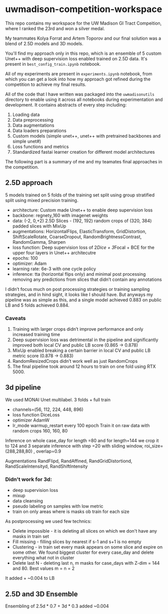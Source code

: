 # uwmadison-competition-workspace

This repo contains my workspace for the UW Madison GI Tract Compeition, where I ranked the 23rd and won a silver medal.

My teammates Kolya Forrat and Artem Toporov and our final solution was a blend of 2.5D models and 3D models.

You'll find my approach only in this repo, which is an ensemble of 5 custom Unet++ with deep supervision loss enabled trained on 2.5D data. It's present in `best_config_train.ipynb` notebook.

All of my experiments are present in `experiments.ipynb` notebook, from which you can get a look into how my approach got refined during the competition to achieve my final results.

All of the code that I have written was packaged into the `uwmadisonutils` directory to enable using it across all notebooks during experimentation and development. It contains abstracts of every step including:
1. Loading data
2. Data preprocessing
3. Data augmentations
4. Data loaders preparations
5. Custom models (simple unet++, unet++ with pretrained backbones and simple unet#)
7. Loss functions and metrics
6. Standardized fastai learner creation for different model architectures

The following part is a summary of me and my teamates final approaches in the competition.

## 2.5D approach

5 models trained on 5 folds of the training set split using group stratified split using mixed precision training.

- architecture: Custom made Unet++ to enable deep supervision loss
- backbone: regnety_160 with imagenet weights
- data: (-2, 0,+2) 2.5D Slices - (192, 192) random crops of (320, 384) padded slices with MixUp
- augmentations: HorizontalFlips, ElasticTransform, GridDistortion, ShiftScaleRotate, CoarseDropout, RandomBrightnessContrast, RandomGamma, Sharpen
- loss function: Deep supervision loss of 2*Dice + 3*Focal + BCE for the upper four layers in Unet++ architecutre
- epochs: 100
- optimizer: Adam
- learning rate: 6e-3 with one cycle policy
- inference: tta (horizontal flips only) and minimal post processing removing any predictions from slices that didn’t contain any annotations

I didn’t focus much on post processing strategies or training sampling strategies, and in hind sight, it looks like I should have. But anyways my pipeline was as simple as this, and a single model achieved 0.883 on public LB and 5 folds achieved 0.884.

### Caveats

1. Training with larger crops didn’t improve performance and only increased training time
2. Deep supervision loss was detrimental in the pipeline and significantly improved both local CV and public LB score (0.865 → 0.878)
3. MixUp enabled breaking a certain barrier in local CV and public LB metric score (0.878 → 0.883)
4. RandomResizedCrops didn’t work well as just RandomCrops
5. The final pipeline took around 12 hours to train on one fold using RTX 5000.

## 3d pipeline
We used MONAI Unet multilabel. 3 folds + full train
- channels=(56, 112, 224, 448, 896)
- loss function DiceLoss
- optimizer AdamW
- lr_mode warmup_restart every 100 epoch
Train it on raw data with random crops 160, 160, 80

Inference on whole case_day for length =80 and for length=144 we crop it to 124 and 3 separate inference with step =20 with sliding window, roi_size=(288,288,80) , overlap=0.9

Augmentations
RandFlipd, RandAffined, RandGridDistortiond, RandScaleIntensityd, RandShiftIntensity

### Didn't work for 3d:
- deep supervision loss
- mixup
- data cleansing
- pseudo labeling on samples with low metric
- train on only areas where is masks ob train for each size


As postprocessing we used few technics:
- Delete impossible - it is deleting all slices on which we don't have any masks in train set
- Fill missing - filling slices by nearest if s-1 and s+1 is no empty
- Clustering - in train set every mask appears on some slice and expire on some other. We found biggest cluster for every case_day and delete everything what not in cluster
- Delete last N - deleting last n, m masks for case_days with Z-dim = 144 and 80. Best values m = n = 2

It added + ~0.004 to LB


## 2.5D and 3D Ensemble

Ensembling of 2.5d * 0.7 + 3d * 0.3 added ~0.004

